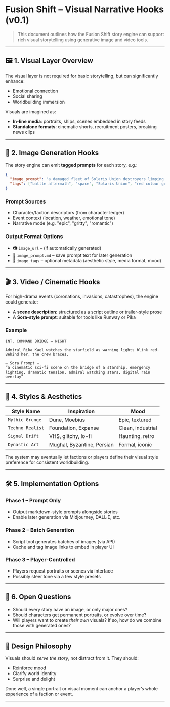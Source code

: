 # Fusion Shift – Visual Narrative Hooks (v0.1)

> This document outlines how the Fusion Shift story engine can support rich visual storytelling using generative image and video tools.

---

## 🖼️ 1. Visual Layer Overview

The visual layer is not required for basic storytelling, but can significantly enhance:
- Emotional connection
- Social sharing
- Worldbuilding immersion

Visuals are imagined as:
- **In-line media**: portraits, ships, scenes embedded in story feeds
- **Standalone formats**: cinematic shorts, recruitment posters, breaking news clips

---

## 🔗 2. Image Generation Hooks

The story engine can emit **tagged prompts** for each story, e.g.:

```json
{
  "image_prompt": "a damaged fleet of Solaris Union destroyers limping home through a red nebula",
  "tags": ["battle aftermath", "space", "Solaris Union", "red colour grade"]
}
```

### Prompt Sources
- Character/faction descriptors (from character ledger)
- Event context (location, weather, emotional tone)
- Narrative mode (e.g. "epic", "gritty", "romantic")

### Output Format Options
- 📷 `image_url` – (if automatically generated)
- 📝 `image_prompt.md` – save prompt text for later generation
- 🔖 `image_tags` – optional metadata (aesthetic style, media format, mood)

---

## 🎬 3. Video / Cinematic Hooks

For high-drama events (coronations, invasions, catastrophes), the engine could generate:
- A **scene description**: structured as a script outline or trailer-style prose
- A **Sora-style prompt**: suitable for tools like Runway or Pika

### Example
```
INT. COMMAND BRIDGE – NIGHT

Admiral Rika Kael watches the starfield as warning lights blink red. Behind her, the crew braces.

— Sora Prompt —
“a cinematic sci-fi scene on the bridge of a starship, emergency lighting, dramatic tension, admiral watching stars, digital rain overlay”
```

---

## 🎨 4. Styles & Aesthetics

| Style Name      | Inspiration                | Mood             |
|------------------|----------------------------|------------------|
| `Mythic Grunge` | Dune, Moebius              | Epic, textured   |
| `Techno Realist`| Foundation, Expanse        | Clean, industrial|
| `Signal Drift`  | VHS, glitchy, lo-fi        | Haunting, retro  |
| `Dynastic Art`  | Mughal, Byzantine, Persian | Formal, iconic   |

The system may eventually let factions or players define their visual style preference for consistent worldbuilding.

---

## 🛠️ 5. Implementation Options

### Phase 1 – Prompt Only
- Output markdown-style prompts alongside stories
- Enable later generation via Midjourney, DALL·E, etc.

### Phase 2 – Batch Generation
- Script tool generates batches of images (via API)
- Cache and tag image links to embed in player UI

### Phase 3 – Player-Controlled
- Players request portraits or scenes via interface
- Possibly steer tone via a few style presets

---

## 🚧 6. Open Questions

- Should every story have an image, or only major ones?
- Should characters get permanent portraits, or evolve over time?
- Will players want to create *their own* visuals? If so, how do we combine those with generated ones?

---

## 🧠 Design Philosophy

Visuals should *serve the story*, not distract from it. They should:
- Reinforce mood  
- Clarify world identity  
- Surprise and delight  

Done well, a single portrait or visual moment can anchor a player’s whole experience of a faction or event.

---


